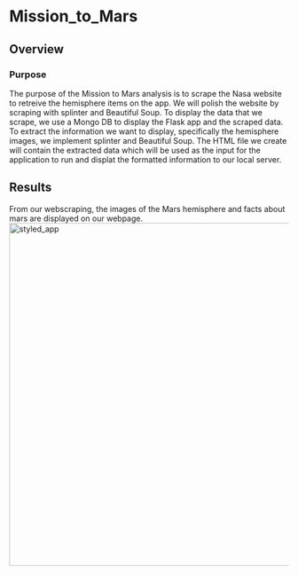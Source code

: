 # Mission_to_Mars

## Overview 
### Purpose
The purpose of the Mission to Mars analysis is to scrape the Nasa website to retreive the hemisphere items on the app. We will polish the website by scraping with splinter and Beautiful Soup. To display the data that we scrape, we use a Mongo DB to display the Flask app and the scraped data. 
To extract the information we want to display, specifically the hemisphere images, we implement splinter and Beautiful Soup. The HTML file we create will contain the extracted data which will be used as the input for the application to run and displat the formatted information to our local server. 

## Results
From our webscraping, the images of the Mars hemisphere and facts about mars are displayed on our webpage. <img width="618" alt="styled_app" src="https://user-images.githubusercontent.com/94096530/165201263-8d0221ab-1607-40e3-8fee-fca42cde0318.png">
